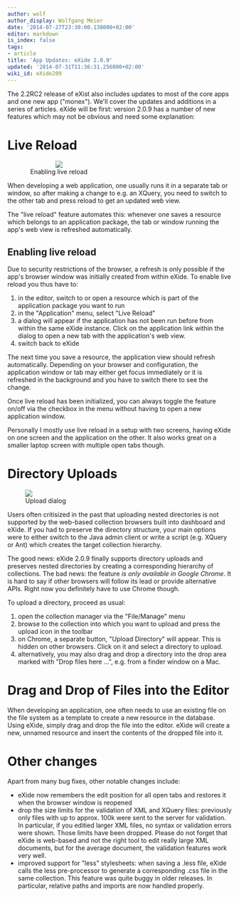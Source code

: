 ```yaml
---
author: wolf
author_display: Wolfgang Meier
date: '2014-07-27T23:30:00.138000+02:00'
editor: markdown
is_index: false
tags:
- article
title: 'App Updates: eXide 2.0.9'
updated: '2014-07-31T11:36:31.256000+02:00'
wiki_id: eXide209
---
```


The 2.2RC2 release of eXist also includes updates to most of the core apps and one new app ("monex"). We'll cover the updates and additions in a series of articles. eXide will be first: version 2.0.9 has a number of new features which may not be obvious and need some explanation:

# Live Reload

<figure class="wysiwyg-float-right" style="width: 30%; text-align: center">
    <img src="eXide-live.png" style="display: inline-block;"/>
    <figcaption>Enabling live reload</figcaption>
</figure>

When developing a web application, one usually runs it in a separate tab or window, so after making a change to e.g. an XQuery, you need to switch to the other tab and press reload to get an updated web view.

The "live reload" feature automates this: whenever one saves a resource which belongs to an application package, the tab or window running the app's web view is refreshed automatically.

## Enabling live reload

Due to security restrictions of the browser, a refresh is only possible if the app's browser window was initially created from within eXide. To enable live reload you thus have to:

1. in the editor, switch to or open a resource which is part of the application package you want to run
2. in the "Application" menu, select "Live Reload"
3. a dialog will appear if the application has not been run before from within the same eXide instance. Click on the application link within the dialog to open a new tab with the application's web view.
4. switch back to eXide

The next time you save a resource, the application view should refresh automatically. Depending on your browser and configuration, the application window or tab may either get focus immediately or it is refreshed in the background and you have to switch there to see the change.

Once live reload has been initialized, you can always toggle the feature on/off via the checkbox in the menu without having to open a new application window.

Personally I mostly use live reload in a setup with two screens, having eXide on one screen and the application on the other. It also works great on a smaller laptop screen with multiple open tabs though.

# Directory Uploads

<figure class="wysiwyg-float-right">
    <img src="eXide-upload.png"/>
    <figcaption>Upload dialog</figcaption>
</figure>

Users often critisized in the past that uploading nested directories is not supported by the web-based collection browsers built into dashboard and eXide. If you had to preserve the directory structure, your main options were to either switch to the Java admin client or write a script (e.g. XQuery or Ant) which creates the target collection hierarchy.

The good news: eXide 2.0.9 finally supports directory uploads and preserves nested directories by creating a corresponding hierarchy of collections. The bad news: the feature *is only available in Google Chrome*. It is hard to say if other browsers will follow its lead or provide alternative APIs. Right now you definitely have to use Chrome though.

To upload a directory, proceed as usual:

1. open the collection manager via the "File/Manage" menu
2. browse to the collection into which you want to upload and press the upload icon in the toolbar
3. on Chrome, a separate button, "Upload Directory" will appear. This is hidden on other browsers. Click on it and select a directory to upload.
4. alternatively, you may also drag and drop a directory into the drop area marked with "Drop files here ...", e.g. from a finder window on a Mac.

# Drag and Drop of Files into the Editor
When developing an application, one often needs to use an existing file on the file system as a template to create a new resource in the database. Using eXide, simply drag and drop the file into the editor. eXide will create a new, unnamed resource and insert the contents of the dropped file into it.

# Other changes
Apart from many bug fixes, other notable changes include:

* eXide now remembers the edit position for all open tabs and restores it when the browser window is reopened
* drop the size limits for the validation of XML and XQuery files: previously only files with up to approx. 100k were sent to the server for validation. In particular, if you editied larger XML files, no syntax or validation errors were shown. Those limits have been dropped. Please do not forget that eXide is web-based and not the right tool to edit really large XML documents, but for the average document, the validation features work very well.
* improved support for "less" stylesheets: when saving a .less file, eXide calls the less pre-processor to generate a corresponding .css file in the same collection. This feature was quite buggy in older releases. In particular, relative paths and imports are now handled properly.
